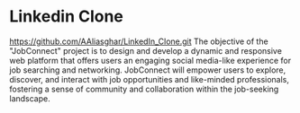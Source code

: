 # Linkedin Clone
https://github.com/AAliasghar/LinkedIn_Clone.git
The objective of the "JobConnect" project is to design and develop a dynamic and responsive web platform that offers users an engaging social media-like experience for job searching and networking. JobConnect will empower users to explore, discover, and interact with job opportunities and like-minded professionals, fostering a sense of community and collaboration within the job-seeking landscape.


